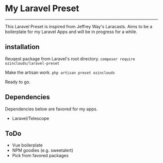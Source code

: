 # My Laravel Preset
---
This Laravel Preset is inspired from Jeffrey Way's Laracasts. Aims to be a boilerplate for my Laravel Apps and will be in progress for a while.


## installation

Reuqest package from Laravel's root directory.
`composer require ozinclouds/laravel-preset`

Make the artisan work.
`php artisan preset ozinclouds`

Ready to go.


## Dependencies

Dependencies below are favored for my apps.

* Laravel/Telescope


## ToDo

* Vue boilerplate
* NPM goodies (e.g. sweetalert)
* Pick from favored packages
